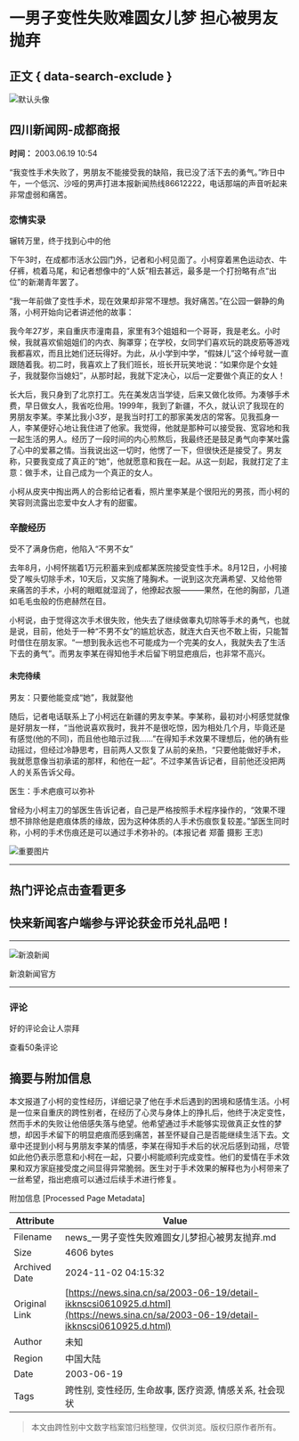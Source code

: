 # 一男子变性失败难圆女儿梦 担心被男友抛弃

## 正文 { data-search-exclude }


![默认头像](//n.sinaimg.cn/default/622af858/20181010/default_avatar.jpg)

## 四川新闻网-成都商报

**时间：** 2003.06.19 10:54

“我变性手术失败了，男朋友不能接受我的缺陷，我已没了活下去的勇气。”昨日中午，一个低沉、沙哑的男声打进本报新闻热线86612222，电话那端的声音听起来非常虚弱和痛苦。

### 恋情实录

辗转万里，终于找到心中的他

下午3时，在成都市活水公园门外，记者和小柯见面了。小柯穿着黑色运动衣、牛仔裤，梳着马尾，和记者想像中的“人妖”相去甚远，最多是一个打扮略有点“出位”的新潮青年罢了。

“我一年前做了变性手术，现在效果却非常不理想。我好痛苦。”在公园一僻静的角落，小柯开始向记者讲述他的故事：

我今年27岁，来自重庆市潼南县，家里有3个姐姐和一个哥哥，我是老幺。小时候，我就喜欢偷姐姐们的内衣、胸罩穿；在学校，女同学们喜欢玩的跳皮筋等游戏我都喜欢，而且比她们还玩得好。为此，从小学到中学，“假妹儿”这个绰号就一直跟随着我。初二时，我喜欢上了我们班长，班长开玩笑地说：“如果你是个女娃子，我就娶你当媳妇”，从那时起，我就下定决心，以后一定要做个真正的女人！

长大后，我只身到了北京打工。先在美发店当学徒，后来又做化妆师。为凑够手术费，早日做女人，我省吃俭用。1999年，我到了新疆，不久，就认识了我现在的男朋友李某。李某比我小3岁，是我当时打工的那家美发店的常客。见我孤身一人，李某便好心地让我住进了他家。我觉得，他就是那种可以接受我、宽容地和我一起生活的男人。经历了一段时间的内心煎熬后，我最终还是鼓足勇气向李某吐露了心中的爱慕之情。当我说出这一切时，他愣了一下，但很快还是接受了。男友称，只要我变成了真正的“她”，他就愿意和我在一起。从这一刻起，我就打定了主意：做手术，让自己成为一个真正的女人。

小柯从皮夹中掏出两人的合影给记者看，照片里李某是个很阳光的男孩，而小柯的笑容则流露出恋爱中女人才有的甜蜜。

### 辛酸经历

受不了满身伤疤，他陷入“不男不女”

去年8月，小柯怀揣着1万元积蓄来到成都某医院接受变性手术。8月12日，小柯接受了喉头切除手术，10天后，又实施了隆胸术。一说到这次充满希望、又给他带来痛苦的手术，小柯的眼眶就湿润了，他撩起衣服———果然，在他的胸部，几道如毛毛虫般的伤疤赫然在目。

小柯说，由于觉得这次手术很失败，他失去了继续做睾丸切除等手术的勇气，也就是说，目前，他处于一种“不男不女”的尴尬状态，就连大白天也不敢上街，只能暂时借住在朋友家。“一想到我永远也不可能成为一个完美的女人，我就失去了生活下去的勇气”。而男友李某在得知他手术后留下明显疤痕后，也非常不高兴。

#### 未完待续

男友：只要他能变成“她”，我就娶他

随后，记者电话联系上了小柯远在新疆的男友李某。李某称，最初对小柯感觉就像是好朋友一样，“当他说喜欢我时，我并不是很吃惊，因为相处几个月，毕竟还是有感觉(他的不同)，而且他也暗示过我……”在得知手术效果不理想后，他的确有些动摇过，但经过冷静思考，目前两人又恢复了从前的亲热，“只要他能做好手术，我就愿意像当初承诺的那样，和他在一起”。不过李某告诉记者，目前他还没把两人的关系告诉父母。

医生：手术疤痕可以弥补

曾经为小柯主刀的邹医生告诉记者，自己是严格按照手术程序操作的，“效果不理想不排除他是疤痕体质的缘故，因为这种体质的人手术伤痕恢复较差。”邹医生同时称，小柯的手术伤痕还是可以通过手术弥补的。(本报记者 郑蕾 摄影 王志)

![重要图片](//n.sinaimg.cn/default/2fb77759/20151125/320X320.png)

---

## 热门评论点击查看更多

## 快来新闻客户端参与评论获金币兑礼品吧！

---

![新浪新闻](https://n.sinaimg.cn/default/80905340/20200331/sinalogo.png)

新浪新闻官方

---

### 评论

好的评论会让人崇拜

查看50条评论

## 摘要与附加信息

<!-- tcd_abstract -->
本文报道了小柯的变性经历，详细记录了他在手术后遇到的困境和感情生活。小柯是一位来自重庆的跨性别者，在经历了心灵与身体上的挣扎后，他终于决定变性，然而手术的失败让他倍感失落与绝望。他希望通过手术能够实现做真正女性的梦想，却因手术留下的明显疤痕而感到痛苦，甚至怀疑自己是否能继续生活下去。文章中还提到小柯与男朋友李某的情感，李某在得知手术后的状况后感到动摇，尽管如此他仍表示愿意和小柯在一起，只要小柯能顺利完成变性。他们的爱情在手术效果和双方家庭接受度之间显得异常脆弱。医生对于手术效果的解释也为小柯带来了一丝希望，指出疤痕可以通过后续手术进行修复。
<!-- tcd_abstract_end -->

附加信息 [Processed Page Metadata]

| Attribute       | Value                                  |
|-----------------|----------------------------------------|
| Filename        | news_一男子变性失败难圆女儿梦担心被男友抛弃.md                             |
| Size            | 4606 bytes                           |
| Archived Date   | 2024-11-02 04:15:32                             |
| Original Link   | [https://news.sina.cn/sa/2003-06-19/detail-ikknscsi0610925.d.html](https://news.sina.cn/sa/2003-06-19/detail-ikknscsi0610925.d.html)                       |
| Author          | 未知                               |
| Region          | 中国大陆                               |
| Date            | 2003-06-19                                 |
| Tags            | 跨性别, 变性经历, 生命故事, 医疗资源, 情感关系, 社会现状                                 |
>
> 本文由跨性别中文数字档案馆归档整理，仅供浏览。版权归原作者所有。
>